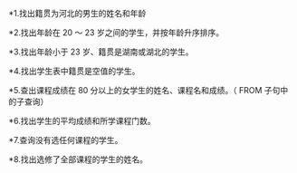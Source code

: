 *1.找出籍贯为河北的男生的姓名和年龄

*2.找出年龄在 20 ～ 23 岁之间的学生，并按年龄升序排序。

*3.找出年龄小于 23 岁、籍贯是湖南或湖北的学生。

*4.找出学生表中籍贯是空值的学生。

*5.查出课程成绩在 80 分以上的女学生的姓名、课程名和成绩。（ FROM 子句中的子查询）

*6.找出学生的平均成绩和所学课程门数。

*7.查询没有选任何课程的学生。

*8.找出选修了全部课程的学生的姓名。
